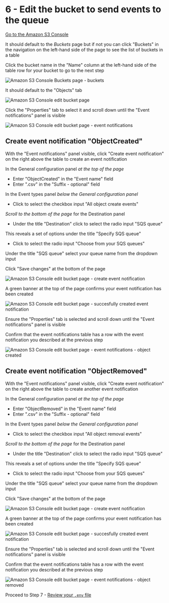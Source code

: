 # 6 - Edit the bucket to send events to the queue

[Go to the Amazon S3 Console](https://console.aws.amazon.com/s3/)

It should default to the _Buckets_ page but if not you can click "Buckets" in the navigation on the left-hand side of the page to see the list of buckets in a table

Click the bucket name in the "Name" column at the left-hand side of the table row for your bucket to go to the next step

![Amazon S3 Console Buckets page - buckets](images/s3-buckets-page-buckets-3-rows.png)

It should default to the "Objects" tab

![Amazon S3 Console edit bucket page](images/s3-edit-bucket-page.png)

Click the "Properties" tab to select it and scroll down until the "Event notifications" panel is visible

![Amazon S3 Console edit bucket page - event notifications](images/s3-edit-bucket-page-event-notifications.png)

## Create event notification "ObjectCreated"

With the "Event notifications" panel visible, click "Create event notification" on the right above the table to create an event notification

In the General configuration panel _at the top of the page_

- Enter "ObjectCreated" in the "Event name" field
- Enter ".csv" in the "Suffix - optional" field

In the Event types panel _below the General configuration panel_

- Click to select the checkbox input "All object create events"

_Scroll to the bottom of the page_ for the Destination panel

- Under the title "Destination" click to select the radio input "SQS queue"

This reveals a set of options under the title "Specify SQS queue"

- Click to select the radio input "Choose from your SQS queues"

Under the title "SQS queue" select your queue name from the dropdown input

Click "Save changes" at the bottom of the page

![Amazon S3 Console edit bucket page - create event notification](images/s3-edit-bucket-page-create-event-notification-object-created.png)

A green banner at the top of the page confirms your event notification has been created

![Amazon S3 Console edit bucket page - succesfully created event notification](images/s3-edit-bucket-page-successfully-created-event-notification-object-created.png)

Ensure the "Properties" tab is selected and scroll down until the "Event notifications" panel is visible

Confirm that the event notifications table has a row with the event notification you described at the previous step

![Amazon S3 Console edit bucket page - event notifications - object created](images/s3-edit-bucket-page-event-notifications-object-created.png)

## Create event notification "ObjectRemoved"

With the "Event notifications" panel visible, click "Create event notification" on the right above the table to create another event notification

In the General configuration panel _at the top of the page_

- Enter "ObjectRemoved" in the "Event name" field
- Enter ".csv" in the "Suffix - optional" field

In the Event types panel _below the General configuration panel_

- Click to select the checkbox input "All object removal events"

_Scroll to the bottom of the page_ for the Destination panel

- Under the title "Destination" click to select the radio input "SQS queue"

This reveals a set of options under the title "Specify SQS queue"

- Click to select the radio input "Choose from your SQS queues"

Under the title "SQS queue" select your queue name from the dropdown input

Click "Save changes" at the bottom of the page

![Amazon S3 Console edit bucket page - create event notification](images/s3-edit-bucket-page-create-event-notification-object-removed.png)

A green banner at the top of the page confirms your event notification has been created

![Amazon S3 Console edit bucket page - succesfully created event notification](images/s3-edit-bucket-page-successfully-created-event-notification-object-removed.png)

Ensure the "Properties" tab is selected and scroll down until the "Event notifications" panel is visible

Confirm that the event notifications table has a row with the event notification you described at the previous step

![Amazon S3 Console edit bucket page - event notifications - object removed](images/s3-edit-bucket-page-event-notifications-object-removed.png)

Proceed to Step 7 - [Review your `.env` file](review-your-env.md)
